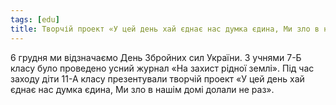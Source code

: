 ```yaml
---
tags: [edu]
title: Творчій проект «У цей день хай єднає нас думка єдина, Ми зло в нашім домі долали не раз»
---
```


6 грудня ми відзначаємо День Збройних сил України. З учнями 7-Б класу було проведено усний журнал «На захист рідної землі». Під час заходу діти 11-А класу презентували творчій проект «У цей день хай єднає нас думка єдина, Ми зло в нашім домі долали не раз».

<slideshow id="72157661324347717"></slideshow>
